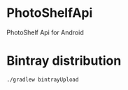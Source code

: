 PhotoShelfApi
=============

PhotoShelf Api for Android

Bintray distribution
========================

    ./gradlew bintrayUpload
